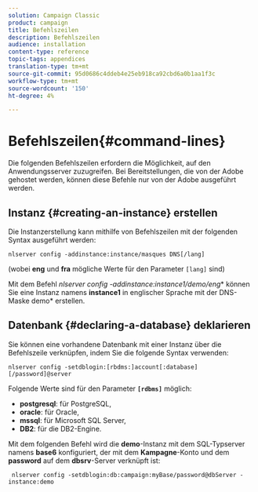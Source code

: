 ```yaml
---
solution: Campaign Classic
product: campaign
title: Befehlszeilen
description: Befehlszeilen
audience: installation
content-type: reference
topic-tags: appendices
translation-type: tm+mt
source-git-commit: 95d0686c4ddeb4e25eb918ca92cbd6a0b1aa1f3c
workflow-type: tm+mt
source-wordcount: '150'
ht-degree: 4%

---
```



# Befehlszeilen{#command-lines}

Die folgenden Befehlszeilen erfordern die Möglichkeit, auf den Anwendungsserver zuzugreifen. Bei Bereitstellungen, die von der Adobe gehostet werden, können diese Befehle nur von der Adobe ausgeführt werden.

## Instanz {#creating-an-instance} erstellen

Die Instanzerstellung kann mithilfe von Befehlszeilen mit der folgenden Syntax ausgeführt werden:

```
nlserver config -addinstance:instance/masques DNS[/lang]
```

(wobei **eng** und **fra** mögliche Werte für den Parameter `[lang]` sind)

Mit dem Befehl **nlserver config -addinstance:instance1/demo*/eng** können Sie eine Instanz namens **instance1** in englischer Sprache mit der DNS-Maske demo* erstellen.

## Datenbank {#declaring-a-database} deklarieren

Sie können eine vorhandene Datenbank mit einer Instanz über die Befehlszeile verknüpfen, indem Sie die folgende Syntax verwenden:

```
nlserver config -setdblogin:[rbdms:]account[:database][/password]@server
```

Folgende Werte sind für den Parameter **`[rdbms]`** möglich:

* **postgresql**: für PostgreSQL,
* **oracle**: für Oracle,
* **mssql**: für Microsoft SQL Server,
* **DB2**: für die DB2-Engine.

Mit dem folgenden Befehl wird die **demo**-Instanz mit dem SQL-Typserver namens **base6** konfiguriert, der mit dem **Kampagne**-Konto und dem **password** auf dem **dbsrv**-Server verknüpft ist:

```
 nlserver config -setdblogin:db:campaign:myBase/password@dbServer -instance:demo
```

